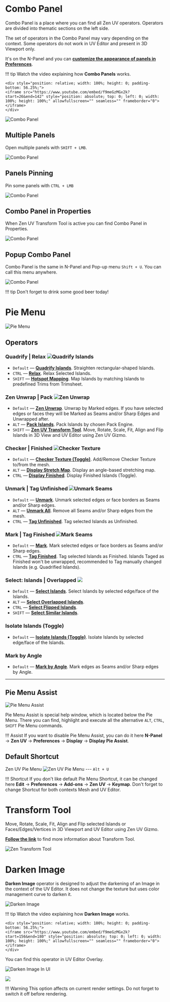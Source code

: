 # Combo Panel

Combo Panel is a place where you can find all Zen UV operators.
Operators are divided into thematic sections on the left side.

The set of operators in the Combo Panel may vary depending on the context. 
Some operators do not work in UV Editor and present in 3D Viewport only.

It's on the N-Panel and you can [**customize the appearance of panels in Preferences**](preferences.md#panels).

!!! tip
    Watch the video explaining how **Combo Panels** works.

    <div style="position: relative; width: 100%; height: 0; padding-bottom: 56.25%;">
    <iframe src="https://www.youtube.com/embed/f9meGzMGx2k?start=26&end=142" style="position: absolute; top: 0; left: 0; width: 100%; height: 100%;" allowfullscreen="" seamless="" frameborder="0"></iframe>
    </div>

![Combo Panel](img/gifs/user_interface/compactui_1.gif)

## Multiple Panels

Open multiple panels with `SHIFT + LMB`.

![Combo Panel](img/gifs/user_interface/compactui_2.gif)

## Panels Pinning

Pin some panels with `CTRL + LMB`

![Combo Panel](img/gifs/user_interface/compactui_3.gif)

## Combo Panel in Properties

When Zen UV Transform Tool is active you can find Combo Panel in Properties.

![Combo Panel](img/gifs/user_interface/compactui_6.gif)

## Popup Combo Panel

Combo Panel is the same in N-Panel and Pop-up menu  `Shift + U`.
You can call this menu anywhere.

![Combo Panel](img/gifs/user_interface/compactui_8.gif)

!!! tip
    Don't forget to drink some good beer today!

# Pie Menu

![Pie Menu](img/gifs/user_interface/pie_menu.gif)

## Operators

### Quadrify | Relax ![Quadrify Islands](img/icons/quadrify_32.png)

- `Default` — [**Quadrify Islands**](transform.md#quadrify-islands). Straighten rectangular-shaped Islands.
- `CTRL` — [**Relax**](transform.md#relax). Relax Selected Islands.
- `SHIFT` — [**Hotspot Mapping**](). Map Islands by matching Islands to predefined Trims from Trimsheet.
  
### Zen Unwrap | Pack ![Zen Unwrap](img/icons/zen-unwrap@2x.png)

- `Default` — [**Zen Unwrap**](unwrap.md#zen-unwrap). Unwrap by Marked edges. If you have selected edges or faces they will be Marked as Seams and/or Sharp Edges and Unwrapped after.
- `ALT` — [**Pack Islands**](pack.md#pack-islands). Pack Islands by chosen Pack Engine.
- `SHIFT` — [**Zen UV Transform Tool**](). Move, Rotate, Scale, Fit, Align and Flip Islands in 3D View and UV Editor using Zen UV Gizmo.

### Checker | Finished ![Checker Texture](img/icons/checker_32.png)

- `Default` — [**Checker Texture (Toggle)**](checker.md#checker-texture-toggle). Add/Remove Checker Texture to/from the mesh.
- `ALT` — [**Display Stretch Map**](checker.md#display-stretch-map). Display an angle-based stretching map.
- `CTRL` — [**Display Finished**](unwrap.md#display-finished-toggle). Display Finished Islands (Toggle).

### Unmark | Tag Unfinished ![Unmark Seams](img/icons/unmark-seams@2x.png)

- `Default` — [**Unmark**](unwrap.md#unmark). Unmark selected edges or face borders as Seams and/or Sharp edges.
- `ALT` — [**Unmark All**](unwrap.md#unmark-all). Remove all Seams and/or Sharp edges from the mesh.
- `CTRL` — [**Tag Unfinished**](unwrap.md#tag-unfinished). Tag selected Islands as Unfinished.

### Mark | Tag Finished ![Mark Seams](img/icons/mark-seams@2x.png)

- `Default` — [**Mark**](unwrap.md#mark). Mark selected edges or face borders as Seams and/or Sharp edges.
- `CTRL` — [**Tag Finished**](unwrap.md#tag-finished). Tag selected Islands as Finished. Islands Taged as Finished won't be unwrapped, recommended to Tag manually changed Islands (e.g. Quadrified Islands).

### Select: Islands | Overlapped ![](img/icons/select.png)

- `Default` — [**Select Islands**](select.md#islands). Select Islands by selected edge/face of the Islands.
- `ALT` — [**Select Overlapped Islands**](select.md#overlapped).
- `CTRL` — [**Select Flipped Islands**](select.md#flipped).
- `SHIFT` — [**Select Similar Islands**](select.md#similar).

### Isolate Islands (Toggle)

- `Default` — [**Isolate Islands (Toggle)**](select.md#isolate-islands-toggle). Isolate Islands by selected edge/face of the Islands.

### Mark by Angle

- `Default` — [**Mark by Angle**](unwrap.md#mark-by-angle). Mark edges as Seams and/or Sharp edges by Angle.

---
## Pie Menu Assist

![Pie Menu Assist](img/screen/pie_menu/pie_menu_assitant.png)

Pie Menu Assist is special help window, which is located below the Pie Menu. There you can find, highlight and execute all the alternative `ALT`, `CTRL`, `SHIFT` Pie Menu commands.

!!! Assist
    If you want to disable Pie Menu Assist, you can do it here **N-Panel** -> **Zen UV** -> **Preferences** -> **Display** -> **Display Pie Assist**.

## Default Shortcut
  Zen UV Pie Menu ![Zen UV Pie Menu](img/icons/zen-uv@2x.png) --- `Alt + U`

!!! Shortcut
    If you don't like default Pie Menu Shortcut, it can be changed here **Edit** -> **Preferences** -> **Add-ons** -> **Zen UV** -> **Keymap**. Don't forget to change Shortcut for both contexts Mesh and UV Editor.

# Transform Tool

Move, Rotate, Scale, Fit, Align and Flip selected Islands or Faces/Edges/Vertices in 3D Viewport and UV Editor using Zen UV Gizmo.

[**Follow the link**](unwrap.md#transform_tool) to find more information about Transform Tool.

![Zen Transform Tool](img/gifs/user_interface/ZenTransformTool_main.gif)

# Darken Image

**Darken Image** operator is designed to adjust the darkening of an Image in the context of the UV Editor. It does not change the texture but uses color management curve to darken it.

![Darken Image](img/gifs/user_interface/DarkenImage_main.gif)

!!! tip
    Watch the video explaining how **Darken Image** works.

    <div style="position: relative; width: 100%; height: 0; padding-bottom: 56.25%;">
    <iframe src="https://www.youtube.com/embed/f9meGzMGx2k?start=156&end=180" style="position: absolute; top: 0; left: 0; width: 100%; height: 100%;" allowfullscreen="" seamless="" frameborder="0"></iframe>
    </div>

You can find this operator in UV Editor Overlay.

![Darken Image In UI](img/screen/user_interface/DarkenImage.png)

![](img/screen/user_interface/color_curve.png)

!!! Warning
    This option affects on current render settings. Do not forget to switch it off before rendering.
